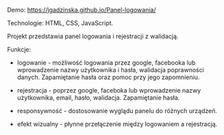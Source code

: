 Demo: https://jgadzinska.github.io/Panel-logowania/

Technologie: HTML, CSS, JavaScript.

Projekt przedstawia panel logowania i rejestracji z walidacją. 

  Funkcje:

- logowanie - możliwość logowania przez google, facebooka lub wprowadzenie nazwy użytkownika i hasła, walidacja poprawności danych. Zapamiętanie hasła oraz pomoc przy jego zapomnieniu.

- rejestracja - poprzez google, faceboka lub wprowadzenie nazwy użytkownika, email, hasło, walidacja. Zapamiętanie hasła.

- responsywność - dostosowanie wyglądu panelu do różnych urządzeń.

- efekt wizualny - płynne przełączenie między logowaniem a rejestracją.
